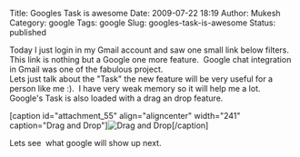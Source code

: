 Title: Googles Task is awesome 
Date: 2009-07-22 18:19
Author: Mukesh
Category: google
Tags: google
Slug: googles-task-is-awesome
Status: published

Today I just login in my Gmail account and saw one small link below
filters. This link is nothing but a Google one more feature.  Google
chat integration in Gmail was one of the fabulous project.  
Lets just talk about the "Task" the new feature will be very useful for
a person like me :).  I have very weak memory so it will help me a lot.  
Google's Task is also loaded with a drag an drop feature.

[caption id="attachment\_55" align="aligncenter" width="241"
caption="Drag and Drop"]![Drag and
Drop](http://makdotgnu.files.wordpress.com/2009/07/drag-drop.jpg "drag drop")[/caption]

Lets see  what google will show up next.
